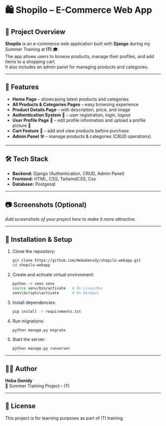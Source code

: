 # 🛍️ Shopilo – E-Commerce Web App

## 📌 Project Overview
**Shopilo** is an e-commerce web application built with **Django** during my Summer Training at **ITI** 🎓.  
The app allows users to browse products, manage their profiles, and add items to a shopping cart.  
It also includes an admin panel for managing products and categories.  

---

## 🚀 Features
- **Home Page** – showcasing latest products and categories  
- **All Products & Categories Pages** – easy browsing experience  
- **Product Details Page** – with description, price, and image  
- **Authentication System** 🔐 – user registration, login, logout  
- **User Profile Page** 👤 – edit profile information and upload a profile picture 📸  
- **Cart Feature** 🛒 – add and view products before purchase  
- **Admin Panel** 🛠️ – manage products & categories (CRUD operations)  

---

## 🛠️ Tech Stack
- **Backend:** Django (Authentication, CRUD, Admin Panel)  
- **Frontend:** HTML, CSS, TailwindCSS, Css  
- **Database:** Postgesql  

---

## 📷 Screenshots (Optional)
_Add screenshots of your project here to make it more attractive._  

---

## 📂 Installation & Setup
1. Clone the repository:  
   ```bash
   git clone https://github.com/HebaGenidy/shopilo-webapp.git
   cd shopilo-webapp
   ```
2. Create and activate virtual environment:  
   ```bash
   python -m venv venv
   source venv/bin/activate   # On Linux/Mac
   venv\Scripts\activate      # On Windows
   ```
3. Install dependencies:  
   ```bash
   pip install -r requirements.txt
   ```
4. Run migrations:  
   ```bash
   python manage.py migrate
   ```
5. Start the server:  
   ```bash
   python manage.py runserver
   ```

---

## 👩‍💻 Author
**Heba Genidy**  
💼 Summer Training Project – ITI  

---

## 🔖 License
This project is for learning purposes as part of ITI training.  
